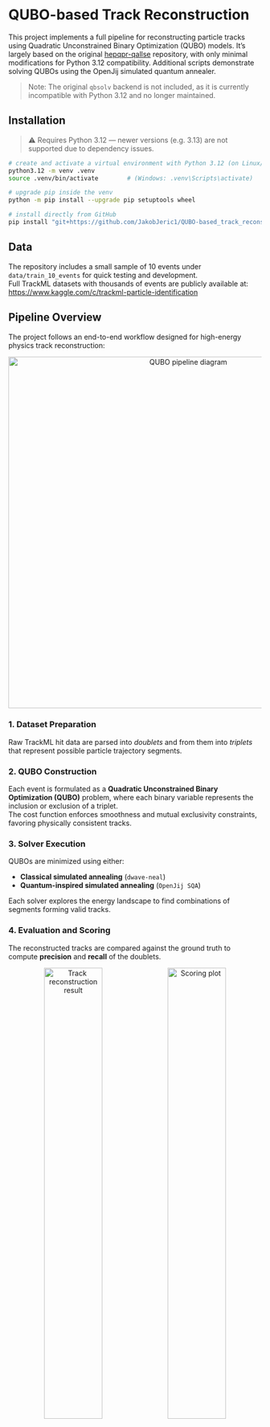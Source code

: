 # QUBO-based Track Reconstruction

This project implements a full pipeline for reconstructing particle tracks using Quadratic Unconstrained Binary Optimization (QUBO) models.
It’s largely based on the original [hepqpr-qallse](https://github.com/derlin/hepqpr-qallse) repository, with only minimal modifications for Python 3.12 compatibility.
Additional scripts demonstrate solving QUBOs using the OpenJij simulated quantum annealer.

> Note: The original `qbsolv` backend is not included, as it is currently incompatible with Python 3.12 and no longer maintained.

## Installation

> ⚠️ Requires Python 3.12 — newer versions (e.g. 3.13) are not supported due to dependency issues.

```bash
# create and activate a virtual environment with Python 3.12 (on Linux/macOS)
python3.12 -m venv .venv
source .venv/bin/activate        # (Windows: .venv\Scripts\activate)

# upgrade pip inside the venv
python -m pip install --upgrade pip setuptools wheel

# install directly from GitHub
pip install "git+https://github.com/JakobJeric1/QUBO-based_track_reconstruction@main"
```

## Data

The repository includes a small sample of 10 events under `data/train_10_events` for quick testing and development.  
Full TrackML datasets with thousands of events are publicly available at:  
https://www.kaggle.com/c/trackml-particle-identification

## Pipeline Overview

The project follows an end-to-end workflow designed for high-energy physics track reconstruction:

<p align="center">
  <img src="https://github.com/user-attachments/assets/b206146d-8844-4071-9d16-e8d430e37eb7" width="700" alt="QUBO pipeline diagram">
</p>


### 1. Dataset Preparation
Raw TrackML hit data are parsed into *doublets* and from them into *triplets* that represent possible particle trajectory segments.

### 2. QUBO Construction
Each event is formulated as a **Quadratic Unconstrained Binary Optimization (QUBO)** problem, where each binary variable represents the inclusion or exclusion of a triplet.  
The cost function enforces smoothness and mutual exclusivity constraints, favoring physically consistent tracks.

### 3. Solver Execution
QUBOs are minimized using either:

- **Classical simulated annealing** (`dwave-neal`)  
- **Quantum-inspired simulated annealing** (`OpenJij SQA`)

Each solver explores the energy landscape to find combinations of segments forming valid tracks.

### 4. Evaluation and Scoring
The reconstructed tracks are compared against the ground truth to compute **precision** and **recall** of the doublets.

<p align="center">
  <img src="https://github.com/user-attachments/assets/f91f7b5a-aa84-43b8-8137-384cea7d42a9" width="48%" alt="Track reconstruction result">
  <img src="https://github.com/user-attachments/assets/362fdaec-2285-41bc-aa31-6ffb91f53043" width="48%" alt="Scoring plot">
</p>

